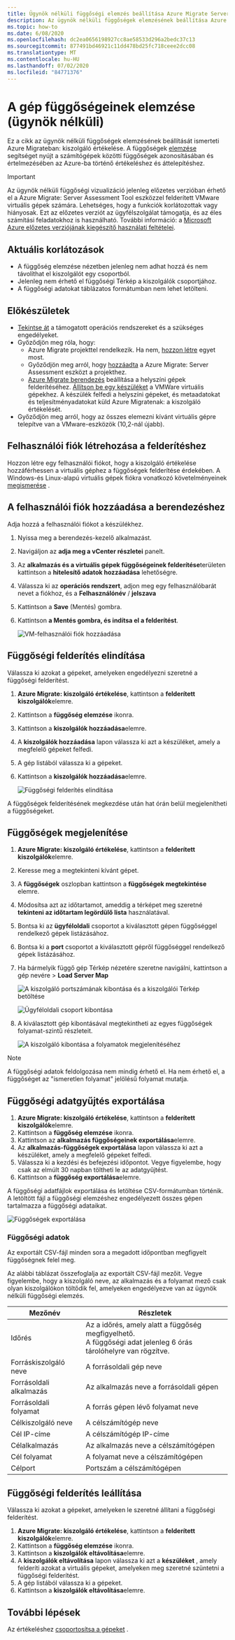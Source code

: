 ```yaml
---
title: Ügynök nélküli függőségi elemzés beállítása Azure Migrate Server Assessment-ben
description: Az ügynök nélküli függőségek elemzésének beállítása Azure Migrate Server Assessment-ben.
ms.topic: how-to
ms.date: 6/08/2020
ms.openlocfilehash: dc2ea0656198927cc8ae58533d296a2bedc37c13
ms.sourcegitcommit: 877491bd46921c11dd478bd25fc718ceee2dcc08
ms.translationtype: MT
ms.contentlocale: hu-HU
ms.lasthandoff: 07/02/2020
ms.locfileid: "84771376"
---
```

# <a name="analyze-machine-dependencies-agentless"></a>A gép függőségeinek elemzése (ügynök nélküli)

Ez a cikk az ügynök nélküli függőségek elemzésének beállítását ismerteti Azure Migrateban: kiszolgáló értékelése. A függőségek [elemzése](concepts-dependency-visualization.md) segítséget nyújt a számítógépek közötti függőségek azonosításában és értelmezésében az Azure-ba történő értékeléshez és áttelepítéshez.


> [!IMPORTANT]
> Az ügynök nélküli függőségi vizualizáció jelenleg előzetes verzióban érhető el a Azure Migrate: Server Assessment Tool eszközzel felderített VMware virtuális gépek számára.
> Lehetséges, hogy a funkciók korlátozottak vagy hiányosak.
> Ezt az előzetes verziót az ügyfélszolgálat támogatja, és az éles számítási feladatokhoz is használható.
> További információ: a [Microsoft Azure előzetes verziójának kiegészítő használati feltételei](https://azure.microsoft.com/support/legal/preview-supplemental-terms/).

## <a name="current-limitations"></a>Aktuális korlátozások

- A függőség elemzése nézetben jelenleg nem adhat hozzá és nem távolíthat el kiszolgálót egy csoportból.
- Jelenleg nem érhető el függőségi Térkép a kiszolgálók csoportjához.
- A függőségi adatokat táblázatos formátumban nem lehet letölteni.

## <a name="before-you-start"></a>Előkészületek

- [Tekintse át](migrate-support-matrix-vmware.md#dependency-analysis-requirements-agentless) a támogatott operációs rendszereket és a szükséges engedélyeket.
- Győződjön meg róla, hogy:
    - Azure Migrate projekttel rendelkezik. Ha nem, [hozzon létre](how-to-add-tool-first-time.md) egyet most.
    - Győződjön meg arról, hogy [hozzáadta](how-to-assess.md) a Azure Migrate: Server Assessment eszközt a projekthez.
    - [Azure Migrate berendezés](migrate-appliance.md) beállítása a helyszíni gépek felderítéséhez. [Állítson be egy készüléket](how-to-set-up-appliance-vmware.md) a VMWare virtuális gépekhez. A készülék felfedi a helyszíni gépeket, és metaadatokat és teljesítményadatokat küld Azure Migratenak: a kiszolgáló értékelését.
- Győződjön meg arról, hogy az összes elemezni kívánt virtuális gépre telepítve van a VMware-eszközök (10,2-nál újabb).


## <a name="create-a-user-account-for-discovery"></a>Felhasználói fiók létrehozása a felderítéshez

Hozzon létre egy felhasználói fiókot, hogy a kiszolgáló értékelése hozzáférhessen a virtuális géphez a függőségek felderítése érdekében. A Windows-és Linux-alapú virtuális gépek fiókra vonatkozó követelményeinek [megismerése](migrate-support-matrix-vmware.md#dependency-analysis-requirements-agentless) .


## <a name="add-the-user-account-to-the-appliance"></a>A felhasználói fiók hozzáadása a berendezéshez

Adja hozzá a felhasználói fiókot a készülékhez.

1. Nyissa meg a berendezés-kezelő alkalmazást. 
2. Navigáljon az **adja meg a vCenter részletei** panelt.
3. Az **alkalmazás és a virtuális gépek függőségeinek felderítése**területen kattintson a **hitelesítő adatok hozzáadása** lehetőségre.
3. Válassza ki az **operációs rendszert**, adjon meg egy felhasználóbarát nevet a fiókhoz, és a **Felhasználónév** / **jelszava**
6. Kattintson a **Save** (Mentés) gombra.
7. Kattintson **a Mentés gombra, és indítsa el a felderítést**.

    ![VM-felhasználói fiók hozzáadása](./media/how-to-create-group-machine-dependencies-agentless/add-vm-credential.png)

## <a name="start-dependency-discovery"></a>Függőségi felderítés elindítása

Válassza ki azokat a gépeket, amelyeken engedélyezni szeretné a függőségi felderítést.

1. **Azure Migrate: kiszolgáló értékelése**, kattintson a **felderített kiszolgálók**elemre.
2. Kattintson a **függőség elemzése** ikonra.
3. Kattintson a **kiszolgálók hozzáadása**elemre.
4. A **kiszolgálók hozzáadása** lapon válassza ki azt a készüléket, amely a megfelelő gépeket felfedi.
5. A gép listából válassza ki a gépeket.
6. Kattintson a **kiszolgálók hozzáadása**elemre.

    ![Függőségi felderítés elindítása](./media/how-to-create-group-machine-dependencies-agentless/start-dependency-discovery.png)

A függőségek felderítésének megkezdése után hat órán belül megjelenítheti a függőségeket.

## <a name="visualize-dependencies"></a>Függőségek megjelenítése

1. **Azure Migrate: kiszolgáló értékelése**, kattintson a **felderített kiszolgálók**elemre.
2. Keresse meg a megtekinteni kívánt gépet.
3. A **függőségek** oszlopban kattintson a **függőségek megtekintése** elemre.
4. Módosítsa azt az időtartamot, ameddig a térképet meg szeretné **tekinteni az időtartam legördülő lista** használatával.
5. Bontsa ki az **ügyféloldali** csoportot a kiválasztott gépen függőséggel rendelkező gépek listázásához.
6. Bontsa ki a **port** csoportot a kiválasztott gépről függőséggel rendelkező gépek listázásához.
7. Ha bármelyik függő gép Térkép nézetére szeretne navigálni, kattintson a gép nevére > **Load Server Map**

    ![A kiszolgáló portszámának kibontása és a kiszolgálói Térkép betöltése](./media/how-to-create-group-machine-dependencies-agentless/load-server-map.png)

    ![Ügyféloldali csoport kibontása ](./media/how-to-create-group-machine-dependencies-agentless/expand-client-group.png)

8. A kiválasztott gép kibontásával megtekintheti az egyes függőségek folyamat-szintű részleteit.

    ![A kiszolgáló kibontása a folyamatok megjelenítéséhez](./media/how-to-create-group-machine-dependencies-agentless/expand-server-processes.png)

> [!NOTE]
> A függőségi adatok feldolgozása nem mindig érhető el. Ha nem érhető el, a függőséget az "ismeretlen folyamat" jelölésű folyamat mutatja.

## <a name="export-dependency-data"></a>Függőségi adatgyűjtés exportálása

1. **Azure Migrate: kiszolgáló értékelése**, kattintson a **felderített kiszolgálók**elemre.
2. Kattintson a **függőség elemzése** ikonra.
3. Kattintson az **alkalmazás függőségeinek exportálása**elemre.
4. Az **alkalmazás-függőségek exportálása** lapon válassza ki azt a készüléket, amely a megfelelő gépeket felfedi.
5. Válassza ki a kezdési és befejezési időpontot. Vegye figyelembe, hogy csak az elmúlt 30 napban töltheti le az adatgyűjtést.
6. Kattintson a **függőség exportálása**elemre.

A függőségi adatfájlok exportálása és letöltése CSV-formátumban történik. A letöltött fájl a függőségi elemzéshez engedélyezett összes gépen tartalmazza a függőségi adataikat. 

![Függőségek exportálása](./media/how-to-create-group-machine-dependencies-agentless/export.png)

### <a name="dependency-information"></a>Függőségi adatok

Az exportált CSV-fájl minden sora a megadott időpontban megfigyelt függőségnek felel meg. 

Az alábbi táblázat összefoglalja az exportált CSV-fájl mezőit. Vegye figyelembe, hogy a kiszolgáló neve, az alkalmazás és a folyamat mező csak olyan kiszolgálókon töltődik fel, amelyeken engedélyezve van az ügynök nélküli függőségi elemzés.

**Mezőnév** | **Részletek**
--- | --- 
Időrés | Az a időrés, amely alatt a függőség megfigyelhető. <br/> A függőségi adat jelenleg 6 órás tárolóhelyre van rögzítve.
Forráskiszolgáló neve | A forrásoldali gép neve 
Forrásoldali alkalmazás | Az alkalmazás neve a forrásoldali gépen 
Forrásoldali folyamat | A forrás gépen lévő folyamat neve 
Célkiszolgáló neve | A célszámítógép neve
Cél IP-címe | A célszámítógép IP-címe
Célalkalmazás | Az alkalmazás neve a célszámítógépen
Cél folyamat | A folyamat neve a célszámítógépen 
Célport | Portszám a célszámítógépen


## <a name="stop-dependency-discovery"></a>Függőségi felderítés leállítása

Válassza ki azokat a gépeket, amelyeken le szeretné állítani a függőségi felderítést.

1. **Azure Migrate: kiszolgáló értékelése**, kattintson a **felderített kiszolgálók**elemre.
2. Kattintson a **függőség elemzése** ikonra.
3. Kattintson a **kiszolgálók eltávolítása**elemre.
3. A **kiszolgálók eltávolítása** lapon válassza ki azt a **készüléket** , amely felderíti azokat a virtuális gépeket, amelyeken meg szeretné szüntetni a függőségi felderítést.
4. A gép listából válassza ki a gépeket.
5. Kattintson a **kiszolgálók eltávolítása**elemre.


## <a name="next-steps"></a>További lépések

Az értékeléshez [csoportosítsa a gépeket](how-to-create-a-group.md) .
